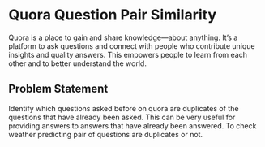<h1> Quora Question Pair Similarity</h1>

Quora is a place to gain and share knowledge—about anything. 
It’s a platform to ask questions and connect with people who contribute unique insights and quality answers. 
This empowers people to learn from each other and to better understand the world.

<h2>Problem Statement</h2>
Identify which questions asked before on quora are duplicates of the questions that have already been asked.
This can be very useful for providing answers to answers that have already been answered.
To check weather predicting pair of questions are duplicates or not.

